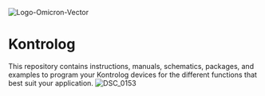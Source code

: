 ![Logo-Omicron-Vector](https://github.com/Omicron-IoT-Solutions/Kontrolog/assets/141452095/1d867a2d-2f0b-40eb-bbb9-566f306320ba)
# Kontrolog
This repository contains instructions, manuals, schematics, packages, and examples to program your Kontrolog devices for the different functions that best suit your application.
![DSC_0153](https://github.com/Omicron-IoT-Solutions/Kontrolog/assets/141452095/87452571-8b00-4312-8a06-4ba1d7e01cff)
